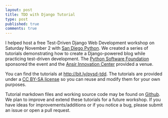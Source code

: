 ```yaml
---
layout: post
title: TDD with Django Tutorial
type: post
published: true
comments: true
---
```


I helped host a free Test-Driven Django Web Development workshop on <time date="2013-11-02">Saturday November 2</time> with [San Diego Python][pythonsd].  We created a series of tutorials demonstrating how to create a Django-powered blog while practicing test-driven development.  The [Python Software Foundation][psf] sponsored the event and the [Ansir Innovation Center][aicenter] provided a venue.

You can find the tutorials at http://bit.ly/pysd-tdd.  The tutorials are provided under a [CC BY-SA license][license] so you can reuse and modify them for your own purposes.

Tutorial markdown files and working source code may be found on [Github][source].  We plan to improve and extend these tutorials for a future workshop.  If you have ideas for improvements/additions or if you notice a bug, please submit an issue or open a pull request.

[pythonsd]: http://pythonsd.org/
[psf]: http://python.org/psf/
[aicenter]: http://aicenterca.com/
[license]: https://creativecommons.org/licenses/by-sa/3.0/
[source]: https://github.com/pythonsd/test-driven-django-development
